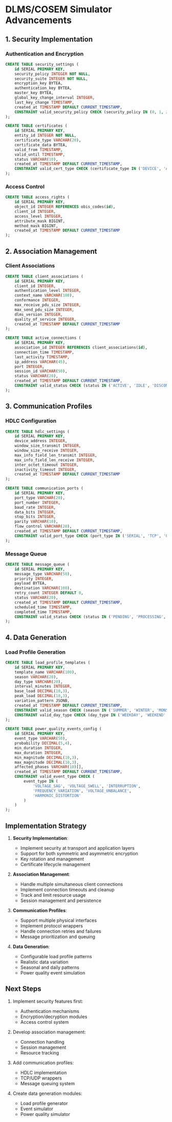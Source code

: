 # DLMS/COSEM Simulator Advancements

## 1. Security Implementation

### Authentication and Encryption
```sql
CREATE TABLE security_settings (
    id SERIAL PRIMARY KEY,
    security_policy INTEGER NOT NULL,
    security_suite INTEGER NOT NULL,
    encryption_key BYTEA,
    authentication_key BYTEA,
    master_key BYTEA,
    global_key_change_interval INTEGER,
    last_key_change TIMESTAMP,
    created_at TIMESTAMP DEFAULT CURRENT_TIMESTAMP,
    CONSTRAINT valid_security_policy CHECK (security_policy IN (0, 1, 2, 3))
);

CREATE TABLE certificates (
    id SERIAL PRIMARY KEY,
    entity_id INTEGER NOT NULL,
    certificate_type VARCHAR(20),
    certificate_data BYTEA,
    valid_from TIMESTAMP,
    valid_until TIMESTAMP,
    status VARCHAR(10),
    created_at TIMESTAMP DEFAULT CURRENT_TIMESTAMP,
    CONSTRAINT valid_cert_type CHECK (certificate_type IN ('DEVICE', 'AUTHORITY', 'CLIENT'))
);
```

### Access Control
```sql
CREATE TABLE access_rights (
    id SERIAL PRIMARY KEY,
    object_id INTEGER REFERENCES obis_codes(id),
    client_id INTEGER,
    access_level INTEGER,
    attribute_mask BIGINT,
    method_mask BIGINT,
    created_at TIMESTAMP DEFAULT CURRENT_TIMESTAMP
);
```

## 2. Association Management

### Client Associations
```sql
CREATE TABLE client_associations (
    id SERIAL PRIMARY KEY,
    client_id INTEGER,
    authentication_level INTEGER,
    context_name VARCHAR(100),
    conformance INTEGER,
    max_receive_pdu_size INTEGER,
    max_send_pdu_size INTEGER,
    dlms_version INTEGER,
    quality_of_service INTEGER,
    created_at TIMESTAMP DEFAULT CURRENT_TIMESTAMP
);

CREATE TABLE active_connections (
    id SERIAL PRIMARY KEY,
    association_id INTEGER REFERENCES client_associations(id),
    connection_time TIMESTAMP,
    last_activity TIMESTAMP,
    ip_address VARCHAR(45),
    port INTEGER,
    session_id VARCHAR(50),
    status VARCHAR(20),
    created_at TIMESTAMP DEFAULT CURRENT_TIMESTAMP,
    CONSTRAINT valid_status CHECK (status IN ('ACTIVE', 'IDLE', 'DISCONNECTED'))
);
```

## 3. Communication Profiles

### HDLC Configuration
```sql
CREATE TABLE hdlc_settings (
    id SERIAL PRIMARY KEY,
    device_address INTEGER,
    window_size_transmit INTEGER,
    window_size_receive INTEGER,
    max_info_field_len_transmit INTEGER,
    max_info_field_len_receive INTEGER,
    inter_octet_timeout INTEGER,
    inactivity_timeout INTEGER,
    created_at TIMESTAMP DEFAULT CURRENT_TIMESTAMP
);

CREATE TABLE communication_ports (
    id SERIAL PRIMARY KEY,
    port_type VARCHAR(20),
    port_number INTEGER,
    baud_rate INTEGER,
    data_bits INTEGER,
    stop_bits INTEGER,
    parity VARCHAR(10),
    flow_control VARCHAR(20),
    created_at TIMESTAMP DEFAULT CURRENT_TIMESTAMP,
    CONSTRAINT valid_port_type CHECK (port_type IN ('SERIAL', 'TCP', 'UDP'))
);
```

### Message Queue
```sql
CREATE TABLE message_queue (
    id SERIAL PRIMARY KEY,
    message_type VARCHAR(50),
    priority INTEGER,
    payload BYTEA,
    destination VARCHAR(100),
    retry_count INTEGER DEFAULT 0,
    status VARCHAR(20),
    created_at TIMESTAMP DEFAULT CURRENT_TIMESTAMP,
    scheduled_time TIMESTAMP,
    completed_time TIMESTAMP,
    CONSTRAINT valid_status CHECK (status IN ('PENDING', 'PROCESSING', 'SENT', 'FAILED'))
);
```

## 4. Data Generation

### Load Profile Generation
```sql
CREATE TABLE load_profile_templates (
    id SERIAL PRIMARY KEY,
    template_name VARCHAR(100),
    season VARCHAR(20),
    day_type VARCHAR(20),
    interval_minutes INTEGER,
    base_load DECIMAL(10,3),
    peak_load DECIMAL(10,3),
    variation_pattern JSONB,
    created_at TIMESTAMP DEFAULT CURRENT_TIMESTAMP,
    CONSTRAINT valid_season CHECK (season IN ('SUMMER', 'WINTER', 'MONSOON', 'SPRING', 'AUTUMN')),
    CONSTRAINT valid_day_type CHECK (day_type IN ('WEEKDAY', 'WEEKEND', 'HOLIDAY'))
);

CREATE TABLE power_quality_events_config (
    id SERIAL PRIMARY KEY,
    event_type VARCHAR(50),
    probability DECIMAL(5,4),
    min_duration INTEGER,
    max_duration INTEGER,
    min_magnitude DECIMAL(10,3),
    max_magnitude DECIMAL(10,3),
    affected_phases VARCHAR(10)[],
    created_at TIMESTAMP DEFAULT CURRENT_TIMESTAMP,
    CONSTRAINT valid_event_type CHECK (
        event_type IN (
            'VOLTAGE_SAG', 'VOLTAGE_SWELL', 'INTERRUPTION',
            'FREQUENCY_VARIATION', 'VOLTAGE_UNBALANCE',
            'HARMONIC_DISTORTION'
        )
    )
);
```

## Implementation Strategy

1. **Security Implementation**:
   - Implement security at transport and application layers
   - Support for both symmetric and asymmetric encryption
   - Key rotation and management
   - Certificate lifecycle management

2. **Association Management**:
   - Handle multiple simultaneous client connections
   - Implement connection timeouts and cleanup
   - Track and limit resource usage
   - Session management and persistence

3. **Communication Profiles**:
   - Support multiple physical interfaces
   - Implement protocol wrappers
   - Handle connection retries and failures
   - Message prioritization and queuing

4. **Data Generation**:
   - Configurable load profile patterns
   - Realistic data variation
   - Seasonal and daily patterns
   - Power quality event simulation

## Next Steps

1. Implement security features first:
   - Authentication mechanisms
   - Encryption/decryption modules
   - Access control system

2. Develop association management:
   - Connection handling
   - Session management
   - Resource tracking

3. Add communication profiles:
   - HDLC implementation
   - TCP/UDP wrappers
   - Message queuing system

4. Create data generation modules:
   - Load profile generator
   - Event simulator
   - Power quality simulator 